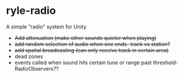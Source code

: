 # ryle-radio
A simple "radio" system for Unity

- ~~Add attenuation (make other sounds quieter when playing)~~
- ~~add random selection of audio when one ends- track vs station?~~
- ~~add spatial broadcasting (can only receive track in certain area)~~
- dead zones
- events called when sound hits certain tune or range past threshold- RadioObservers??
